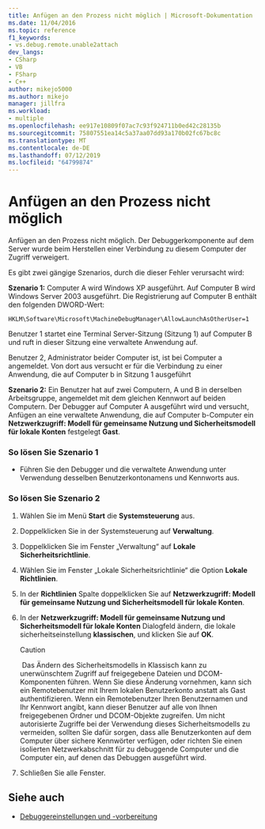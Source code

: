 ```yaml
---
title: Anfügen an den Prozess nicht möglich | Microsoft-Dokumentation
ms.date: 11/04/2016
ms.topic: reference
f1_keywords:
- vs.debug.remote.unable2attach
dev_langs:
- CSharp
- VB
- FSharp
- C++
author: mikejo5000
ms.author: mikejo
manager: jillfra
ms.workload:
- multiple
ms.openlocfilehash: ee917e10809f07ac7c93f924711b0ed42c28135b
ms.sourcegitcommit: 75807551ea14c5a37aa07dd93a170b02fc67bc8c
ms.translationtype: MT
ms.contentlocale: de-DE
ms.lasthandoff: 07/12/2019
ms.locfileid: "64799874"
---
```

# <a name="unable-to-attach-to-the-process"></a>Anfügen an den Prozess nicht möglich
Anfügen an den Prozess nicht möglich. Der Debuggerkomponente auf dem Server wurde beim Herstellen einer Verbindung zu diesem Computer der Zugriff verweigert.

 Es gibt zwei gängige Szenarios, durch die dieser Fehler verursacht wird:

 **Szenario 1:** Computer A wird Windows XP ausgeführt. Auf Computer B wird Windows Server 2003 ausgeführt. Die Registrierung auf Computer B enthält den folgenden DWORD-Wert:

 `HKLM\Software\Microsoft\MachineDebugManager\AllowLaunchAsOtherUser=1`

 Benutzer 1 startet eine Terminal Server-Sitzung (Sitzung 1) auf Computer B und ruft in dieser Sitzung eine verwaltete Anwendung auf.

 Benutzer 2, Administrator beider Computer ist, ist bei Computer a angemeldet. Von dort aus versucht er für die Verbindung zu einer Anwendung, die auf Computer b in Sitzung 1 ausgeführt

 **Szenario 2:** Ein Benutzer hat auf zwei Computern, A und B in derselben Arbeitsgruppe, angemeldet mit dem gleichen Kennwort auf beiden Computern. Der Debugger auf Computer A ausgeführt wird und versucht, Anfügen an eine verwaltete Anwendung, die auf Computer b-Computer ein **Netzwerkzugriff: Modell für gemeinsame Nutzung und Sicherheitsmodell für lokale Konten** festgelegt **Gast**.

### <a name="to-solve-scenario-1"></a>So lösen Sie Szenario 1

- Führen Sie den Debugger und die verwaltete Anwendung unter Verwendung desselben Benutzerkontonamens und Kennworts aus.

### <a name="to-solve-scenario-2"></a>So lösen Sie Szenario 2

1. Wählen Sie im Menü **Start** die **Systemsteuerung** aus.

2. Doppelklicken Sie in der Systemsteuerung auf **Verwaltung**.

3. Doppelklicken Sie im Fenster „Verwaltung“ auf **Lokale Sicherheitsrichtlinie**.

4. Wählen Sie im Fenster „Lokale Sicherheitsrichtlinie“ die Option **Lokale Richtlinien**.

5. In der **Richtlinien** Spalte doppelklicken Sie auf **Netzwerkzugriff: Modell für gemeinsame Nutzung und Sicherheitsmodell für lokale Konten**.

6. In der **Netzwerkzugriff: Modell für gemeinsame Nutzung und Sicherheitsmodell für lokale Konten** Dialogfeld ändern, die lokale sicherheitseinstellung **klassischen**, und klicken Sie auf **OK**.

    > [!CAUTION]
    >  Das Ändern des Sicherheitsmodells in Klassisch kann zu unerwünschtem Zugriff auf freigegebene Dateien und DCOM-Komponenten führen. Wenn Sie diese Änderung vornehmen, kann sich ein Remotebenutzer mit Ihrem lokalen Benutzerkonto anstatt als Gast authentifizieren. Wenn ein Remotebenutzer Ihren Benutzernamen und Ihr Kennwort angibt, kann dieser Benutzer auf alle von Ihnen freigegebenen Ordner und DCOM-Objekte zugreifen. Um nicht autorisierte Zugriffe bei der Verwendung dieses Sicherheitsmodells zu vermeiden, sollten Sie dafür sorgen, dass alle Benutzerkonten auf dem Computer über sichere Kennwörter verfügen, oder richten Sie einen isolierten Netzwerkabschnitt für zu debuggende Computer und die Computer ein, auf denen das Debuggen ausgeführt wird.

7. Schließen Sie alle Fenster.

## <a name="see-also"></a>Siehe auch
- [Debuggereinstellungen und -vorbereitung](../debugger/debugger-settings-and-preparation.md)